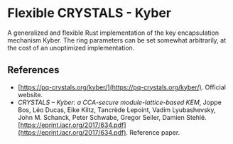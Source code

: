 # Flexible CRYSTALS - Kyber

A generalized and flexible Rust implementation of the key encapsulation mechanism Kyber. The ring parameters can be set somewhat arbitrarily, at the cost of an unoptimized implementation.


## References

* [https://pq-crystals.org/kyber/](https://pq-crystals.org/kyber/). Official website.
* *CRYSTALS – Kyber: a CCA-secure module-lattice-based KEM*, Joppe Bos, Léo Ducas, Eike Kiltz, Tancrède Lepoint, Vadim Lyubashevsky, John M. Schanck, Peter Schwabe, Gregor Seiler, Damien Stehlé. [https://eprint.iacr.org/2017/634.pdf](https://eprint.iacr.org/2017/634.pdf). Reference paper.
